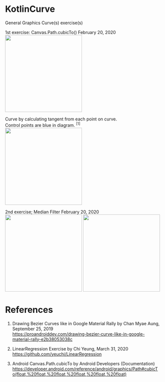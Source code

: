 # KotlinCurve
General Graphics Curve(s) exercise(s)

1st exercise: Canvas.Path.cubicTo() February 20, 2020 \
<img width="250" src="https://user-images.githubusercontent.com/1282659/154866241-426a5906-507e-429b-b691-cd6ba3f33d53.jpg"> 

Curve by calculating tangent from each point on curve. \
Control points are blue in diagram. <sup>[1]</sup> \
<img width="250" src="https://user-images.githubusercontent.com/1282659/154866555-d2af3d03-322e-4343-89ea-3a693e4ff14e.png"> 

2nd exercise; Median Filter February 20, 2020 \
<img width="250" src="https://user-images.githubusercontent.com/1282659/154873489-6306bcc9-8a1e-4f30-bace-8908abba16b0.jpg"> <img width="250" src="https://user-images.githubusercontent.com/1282659/154873495-31097bd2-d1a5-4846-bde6-4d4c7004422e.jpg">


# References

1. Drawing Bezier Curves like in Google Material Rally by Chan Myae Aung, September 25, 2019 \
   https://proandroiddev.com/drawing-bezier-curve-like-in-google-material-rally-e2b38053038c

2. LinearRegression Exercise by Chi Yeung, March 31, 2020 \
   https://github.com/yeuchi/LinearRegression
   
3. Android Canvas.Path.cubicTo by Android Developers (Documentation) \
   https://developer.android.com/reference/android/graphics/Path#cubicTo(float,%20float,%20float,%20float,%20float,%20float)
